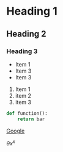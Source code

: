 # Heading 1
## Heading 2
### Heading 3

* Item 1
* Item 3
* Item 3

1. Item 1
2. item 2
3. item 3

```python 
def function():
    return bar
```

[Google]("https://google.com")

$\theta x ^{x}$
